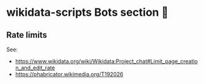# wikidata-scripts Bots section 🤖

## Rate limits

See:

* https://www.wikidata.org/wiki/Wikidata:Project_chat#Limit_page_creation_and_edit_rate
* https://phabricator.wikimedia.org/T192026


